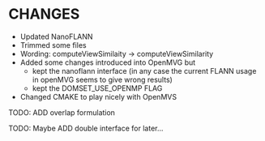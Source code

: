 # CHANGES
- Updated NanoFLANN
- Trimmed some files
- Wording: computeViewSimilaity -> computeViewSimilarity
- Added some changes introduced into OpenMVG but
    - kept the nanoflann interface
    (in any case the current FLANN usage in openMVG seems to give wrong results) 
    - kept the DOMSET_USE_OPENMP FLAG 
- Changed CMAKE to play nicely with OpenMVS


TODO: ADD overlap formulation

TODO: Maybe ADD double interface for later...